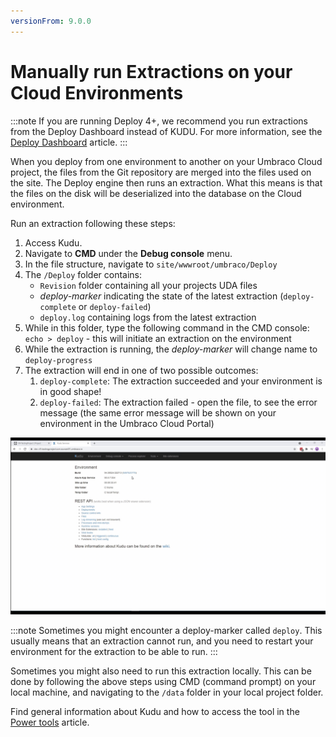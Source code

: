 ```yaml
---
versionFrom: 9.0.0
---
```


# Manually run Extractions on your Cloud Environments

:::note
If you are running Deploy 4+, we recommend you run extractions from the Deploy Dashboard instead of KUDU. For more information, see the [Deploy Dashboard](../../../Deployment/Deploy-Operations/Deploy-schema) article.
:::

When you deploy from one environment to another on your Umbraco Cloud project, the files from the Git repository are merged into the files used on the site. The Deploy engine then runs an extraction. What this means is that the files on the disk will be deserialized into the database on the Cloud environment.

Run an extraction following these steps:

1. Access Kudu.
2. Navigate to **CMD** under the **Debug console** menu.
3. In the file structure, navigate to `site/wwwroot/umbraco/Deploy`
4. The `/Deploy` folder contains:
    * `Revision` folder containing all your projects UDA files
    * *deploy-marker* indicating the state of the latest extraction (`deploy-complete` or `deploy-failed`)
    * `deploy.log` containing logs from the latest extraction
5. While in this folder, type the following command in the CMD console: `echo > deploy` - this will initiate an extraction on the environment
6. While the extraction is running, the *deploy-marker* will change name to `deploy-progress`
7. The extraction will end in one of two possible outcomes:
    1. `deploy-complete`: The extraction succeeded and your environment is in good shape!
    2. `deploy-failed`: The extraction failed - open the file, to see the error message (the same error message will be shown on your environment in the Umbraco Cloud Portal)

![Run manual extraction](images/manual-extraction-v9.gif)

:::note
Sometimes you might encounter a deploy-marker called `deploy`. This usually means that an extraction cannot run, and you need to restart your environment for the extraction to be able to run.
:::

Sometimes you might also need to run this extraction locally. This can be done by following the above steps using CMD (command prompt) on your local machine, and navigating to the `/data` folder in your local project folder.

Find general information about Kudu and how to access the tool in the [Power tools](../) article.
